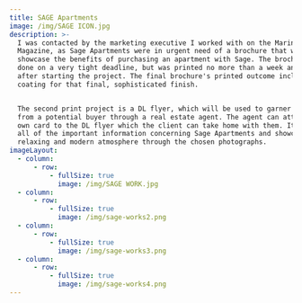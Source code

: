 ```yaml
---
title: SAGE Apartments
image: /img/SAGE ICON.jpg
description: >-
  I was contacted by the marketing executive I worked with on the Marina
  Magazine, as Sage Apartments were in urgent need of a brochure that would
  showcase the benefits of purchasing an apartment with Sage. The brochure was
  done on a very tight deadline, but was printed no more than a week and a half
  after starting the project. The final brochure's printed outcome included a UV
  coating for that final, sophisticated finish.


  The second print project is a DL flyer, which will be used to garner interest
  from a potential buyer through a real estate agent. The agent can attach their
  own card to the DL flyer which the client can take home with them. It includes
  all of the important information concerning Sage Apartments and showcases a
  relaxing and modern atmosphere through the chosen photographs.
imageLayout:
  - column:
      - row:
          - fullSize: true
            image: /img/SAGE WORK.jpg
  - column:
      - row:
          - fullSize: true
            image: /img/sage-works2.png
  - column:
      - row:
          - fullSize: true
            image: /img/sage-works3.png
  - column:
      - row:
          - fullSize: true
            image: /img/sage-works4.png
---
```



